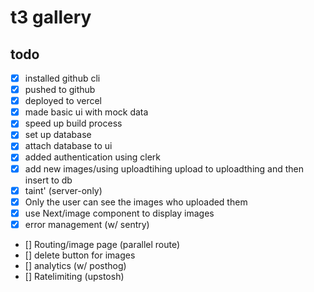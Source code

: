 # t3 gallery

## todo

- [x] installed github cli
- [x] pushed to github
- [x] deployed to vercel
- [x] made basic ui with mock data
- [x] speed up build process
- [x] set up database
- [x] attach database to ui
- [x] added authentication using clerk
- [x] add new images/using uploadtihing upload to uploadthing and then insert to db
- [x] taint' (server-only)
- [x] Only the user can see the images who uploaded them
- [x] use Next/image component to display images
- [x] error management (w/ sentry)
- [] Routing/image page (parallel route)
- [] delete button for images
- [] analytics (w/ posthog)
- [] Ratelimiting (upstosh)
